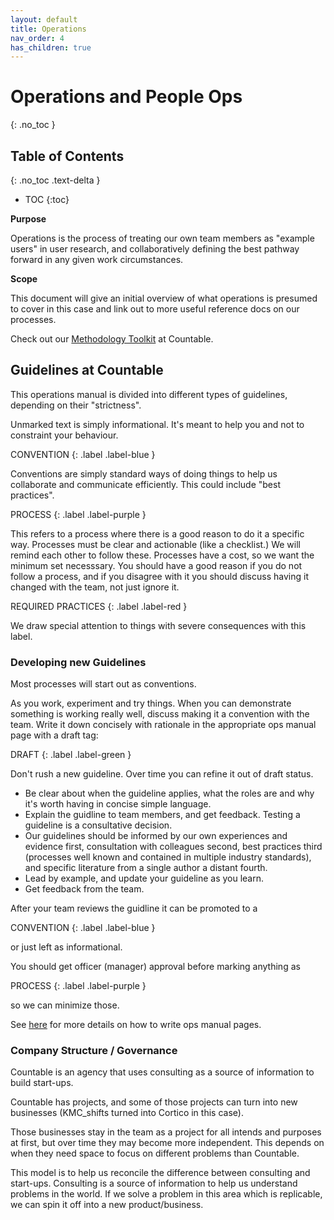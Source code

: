 ```yaml
---
layout: default
title: Operations
nav_order: 4
has_children: true
---
```


# Operations and People Ops
{: .no_toc }

## Table of Contents
{: .no_toc .text-delta }

- TOC
{:toc}

**Purpose**

Operations is the process of treating our own team members as "example users" in user research, and collaboratively defining the best pathway forward in any given work circumstances.

**Scope**

This document will give an initial overview of what operations is presumed to cover in this case and link out to more useful reference docs on our processes.

Check out our [Methodology Toolkit](/ux/METHODOLOGY.md) at Countable.

## Guidelines at Countable

This operations manual is divided into different types of guidelines, depending on their "strictness".

Unmarked text is simply informational. It's meant to help you and not to constraint your behaviour.

CONVENTION
{: .label .label-blue }

Conventions are simply standard ways of doing things to help us collaborate and communicate efficiently. This could include "best practices".

PROCESS
{: .label .label-purple }

This refers to a process where there is a good reason to do it a specific way. Processes must be clear and actionable (like a checklist.) We will remind each other to follow these. Processes have a cost, so we want the minimum set necesssary. You should have a good reason if you do not follow a process, and if you disagree with it you should discuss having it changed with the team, not just ignore it.

REQUIRED PRACTICES
{: .label .label-red }

We draw special attention to things with severe consequences with this label.

### Developing new Guidelines

Most processes will start out as conventions. 

As you work, experiment and try things. When you can demonstrate something is working really well, discuss making it a convention with the team. Write it down concisely with rationale in the appropriate ops manual page with a draft tag:

DRAFT
{: .label .label-green }


Don't rush a new guideline. Over time you can refine it out of draft status.

  - Be clear about when the guideline applies, what the roles are and why it's worth having in concise simple language.
  - Explain the guidline to team members, and get feedback. Testing a guideline is a consultative decision.
  - Our guidelines should be informed by our own experiences and evidence first, consultation with colleagues second, best practices third (processes well known and contained in multiple industry standards), and specific literature from a single author a distant fourth.
  - Lead by example, and update your guideline as you learn.
  - Get feedback from the team.

After your team reviews the guidline it can be promoted to a

CONVENTION
{: .label .label-blue }

or just left as informational.

You should get officer (manager) approval before marking anything as

PROCESS
{: .label .label-purple }

so we can minimize those.

See [here](META.md) for more details on how to write ops manual pages.

### Company Structure / Governance

Countable is an agency that uses consulting as a source of information to build start-ups.

Countable has projects, and some of those projects can turn into new businesses (KMC\_shifts turned into Cortico in this case). 

Those businesses stay in the team as a project for all intends and purposes at first, but over time they may become more independent. This depends on when they need space to focus on different problems than Countable. 

This model is to help us reconcile the difference between consulting and start-ups. Consulting is a source of information to help us understand problems in the world. If we solve a problem in this area which is replicable, we can spin it off into a new product/business.